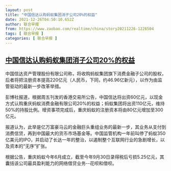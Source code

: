 ```yaml
---
layout: post
title: "中国信达认购蚂蚁集团消子公司20%的权益"
date: 2021-12-26T04:50:10.652Z
author: 联合早报
from: https://www.zaobao.com/realtime/china/story20211226-1226504
tags: [ 联合早报 ]
categories: [ 联合早报 ]
---
```

<!--1640511120000-->
[中国信达认购蚂蚁集团消子公司20%的权益](https://www.zaobao.com/realtime/china/story20211226-1226504)
------

<div>
<p>中国信达资产管理股份有限公司称，将收购蚂蚁集团旗下消费金融子公司的股权，后者将把注册资本提高220亿元（人民币，下同，约46.96亿新元），以作为由监管驱动的最新一步改革举措。</p><p>彭博社报道，根据周五刊发的香港交易所公告，中国信达将出资60亿元，以现金方式认购重庆蚂蚁消费金融有限公司20%的权益；蚂蚁集团将出资110亿元，维持50%的持股比例。增资事项完成后，重庆蚂蚁的注册资本将由80亿元增加至300亿元。</p><p>报道认为，此举是亿万富豪马云的金融巨头重组业务的最新一步，其业务从支付到消费信贷，再到中国最大的货币市场基金等。中国监管机构一年前叫停了蚂蚁350亿美元的IPO，并启动了长达一年的整治，以遏制整个互联网行业的急剧增长，以及资本的“无序”扩张。</p><section id="imu"><div id="dfp-ad-imu1">        </div></section><p>根据公告，重庆蚂蚁今年6月成立，截至今年9月30日录得税后亏损5.25亿元，其囊括该公司最具盈利能力的网络借贷业务--花呗和借呗。<br>&nbsp;</p>      <div class="cx_paywall_placeholder" id="sph_cdp_40"></div>
</div>
